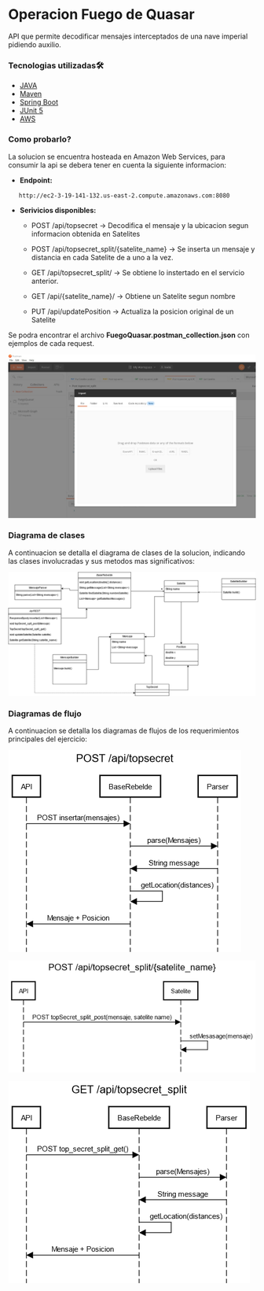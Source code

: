 # Operacion Fuego de Quasar

API que permite decodificar mensajes interceptados de una nave imperial pidiendo auxilio.

### Tecnologias utilizadas🛠️

* [JAVA](https://www.java.com/es/)
* [Maven](https://maven.apache.org/)
* [Spring Boot](https://spring.io/projects/spring-boot)
* [JUnit 5](https://junit.org/junit5/)
* [AWS](https://aws.amazon.com/)


### Como probarlo?

La solucion se encuentra hosteada en Amazon Web Services, para consumir la api se debera tener en cuenta la siguiente informacion:
-  **Endpoint:** 
```
   http://ec2-3-19-141-132.us-east-2.compute.amazonaws.com:8080
```   
- **Serivicios disponibles:**

	- POST /api/topsecret   ->  Decodifica el mensaje y la ubicacion segun informacion obtenida en Satelites
		
	- POST /api/topsecret_split/{satelite_name}  ->  Se inserta un mensaje y distancia en cada Satelite de a uno a la vez.
		
	- GET /api/topsecret_split/  ->  Se obtiene lo instertado en el servicio anterior.
		
	- GET /api/{satelite_name}/  ->  Obtiene un Satelite segun nombre
		
	- PUT /api/updatePosition  ->  Actualiza la posicion original de un Satelite


Se podra encontrar el archivo **FuegoQuasar.postman_collection.json** con ejemplos de cada request.

![Alt text](/assets/PostmanScreenshot.jpg?raw=true "Diagrama")

### Diagrama de clases

A continuacion se detalla el diagrama de clases de la solucion, indicando las clases involucradas y sus metodos mas significativos:

![Alt text](/assets/fuegoquasarclases.jpg?raw=true "Diagrama")

### Diagramas de flujo

A continuacion se detalla los diagramas de flujos de los requerimientos principales del ejercicio:

![Alt text](/assets/_api_topsecret.png?raw=true "Diagrama")


![Alt text](/assets/_api_topsecret_split_satelitename.png?raw=true "Diagrama")


![Alt text](/assets/gettopsecret_split.png?raw=true "Diagrama")
